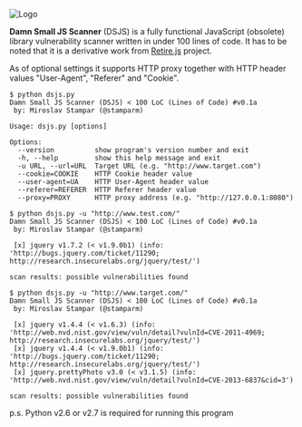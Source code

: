 ![Logo](https://i.imgur.com/Px4z1o6.png)

**Damn Small JS Scanner** (DSJS) is a fully functional JavaScript (obsolete) library vulnerability scanner written in under 100 lines of code. It has to be noted that it is a derivative work from [Retire.js](https://bekk.github.io/retire.js/) project.

As of optional settings it supports HTTP proxy together with HTTP header values "User-Agent", "Referer" and "Cookie".

```
$ python dsjs.py 
Damn Small JS Scanner (DSJS) < 100 LoC (Lines of Code) #v0.1a
 by: Miroslav Stampar (@stamparm)

Usage: dsjs.py [options]

Options:
  --version          show program's version number and exit
  -h, --help         show this help message and exit
  -u URL, --url=URL  Target URL (e.g. "http://www.target.com")
  --cookie=COOKIE    HTTP Cookie header value
  --user-agent=UA    HTTP User-Agent header value
  --referer=REFERER  HTTP Referer header value
  --proxy=PROXY      HTTP proxy address (e.g. "http://127.0.0.1:8080")
```

```
$ python dsjs.py -u "http://www.test.com/"
Damn Small JS Scanner (DSJS) < 100 LoC (Lines of Code) #v0.1a
 by: Miroslav Stampar (@stamparm)

 [x] jquery v1.7.2 (< v1.9.0b1) (info: 'http://bugs.jquery.com/ticket/11290; http://research.insecurelabs.org/jquery/test/')

scan results: possible vulnerabilities found
```

```
$ python dsjs.py -u "http://www.target.com/"
Damn Small JS Scanner (DSJS) < 100 LoC (Lines of Code) #v0.1a
 by: Miroslav Stampar (@stamparm)

 [x] jquery v1.4.4 (< v1.6.3) (info: 'http://web.nvd.nist.gov/view/vuln/detail?vulnId=CVE-2011-4969; http://research.insecurelabs.org/jquery/test/')
 [x] jquery v1.4.4 (< v1.9.0b1) (info: 'http://bugs.jquery.com/ticket/11290; http://research.insecurelabs.org/jquery/test/')
 [x] jquery.prettyPhoto v3.0 (< v3.1.5) (info: 'http://web.nvd.nist.gov/view/vuln/detail?vulnId=CVE-2013-6837&cid=3')

scan results: possible vulnerabilities found
```

p.s. Python v2.6 or v2.7 is required for running this program
